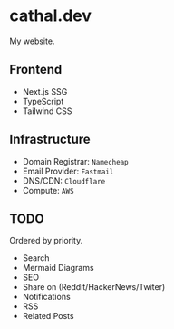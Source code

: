 # cathal.dev

My website.

## Frontend

- Next.js SSG
- TypeScript
- Tailwind CSS

## Infrastructure

- Domain Registrar: `Namecheap`
- Email Provider: `Fastmail`
- DNS/CDN: `Cloudflare`
- Compute: `AWS`

## TODO

Ordered by priority.

- Search
- Mermaid Diagrams
- SEO
- Share on (Reddit/HackerNews/Twiter)
- Notifications
- RSS
- Related Posts

